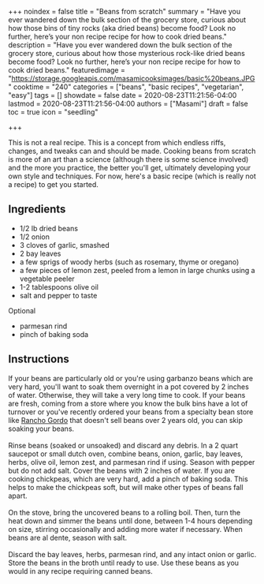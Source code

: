 +++
noindex = false
title = "Beans from scratch"
summary = "Have you ever wandered down the bulk section of the grocery store, curious about how those bins of tiny rocks (aka dried beans) become food? Look no further, here&rsquo;s your non recipe recipe for how to cook dried beans."
description = "Have you ever wandered down the bulk section of the grocery store, curious about how those mysterious rock-like dried beans become food? Look no further, here&rsquo;s your non recipe recipe for how to cook dried beans."
featuredimage = "https://storage.googleapis.com/masamicooksimages/basic%20beans.JPG"
cooktime = "240"
categories = ["beans", "basic recipes", "vegetarian", "easy"]
tags = []
showdate = false
date = 2020-08-23T11:21:56-04:00
lastmod = 2020-08-23T11:21:56-04:00
authors = ["Masami"]
draft = false
toc = true
icon = "seedling"

+++

This is not a real recipe. This is a concept from which endless riffs, changes, and tweaks can and should be made. Cooking beans from scratch is more of an art than a science (although there is some science involved) and the more you practice, the better you'll get, ultimately developing your own style and techniques. For now, here's a basic recipe (which is really not a recipe) to get you started.
## Ingredients
- 1/2 lb dried beans 
- 1/2 onion
- 3 cloves of garlic, smashed
- 2 bay leaves
- a few sprigs of woody herbs (such as rosemary, thyme or oregano)
- a few pieces of lemon zest, peeled from a lemon in large chunks using a vegetable peeler
- 1-2 tablespoons olive oil
- salt and pepper to taste

Optional
- parmesan rind
- pinch of baking soda

## Instructions
If your beans are particularly old or you're using garbanzo beans which are very hard, you'll want to soak them overnight in a pot covered by 2 inches of water. Otherwise, they will take a very long time to cook. If your beans are fresh, coming from a store where you know the bulk bins have a lot of turnover or you've recently ordered your beans from a specialty bean store like [Rancho Gordo](https://www.ranchogordo.com/) that doesn't sell beans over 2 years old, you can skip soaking your beans.\
\
Rinse beans (soaked or unsoaked) and discard any debris. In a 2 quart saucepot or small dutch oven, combine beans, onion, garlic, bay leaves, herbs, olive oil, lemon zest, and parmesan rind if using. Season with pepper but do not add salt. Cover the beans with 2 inches of water. If you are cooking chickpeas, which are very hard, add a pinch of baking soda. This helps to make the chickpeas soft, but will make other types of beans fall apart.\
\
On the stove, bring the uncovered beans to a rolling boil. Then, turn the heat down and simmer the beans until done, between 1-4 hours depending on size, stirring occasionally and adding more water if necessary. When beans are al dente, season with salt.\
\
Discard the bay leaves, herbs, parmesan rind, and any intact onion or garlic. Store the beans in the broth until ready to use. Use these beans as you would in any recipe requiring canned beans.
